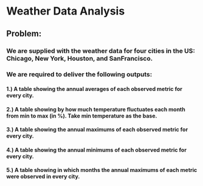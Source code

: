# Weather Data Analysis

## Problem:

### We are supplied with the weather data for four cities in the US: Chicago, New York, Houston, and SanFrancisco.
### We are required to deliver the following outputs:

#### 1.) A table showing the annual averages of each observed metric for every city.
#### 2.) A table showing by how much temperature fluctuates each month from min to max (in %). Take min temperature as the base.
#### 3.) A table showing the annual maximums of each observed metric for every city.
#### 4.) A table showing the annual minimums of each observed metric for every city.
#### 5.) A table showing in which months the annual maximums of each metric were observed in every city.
